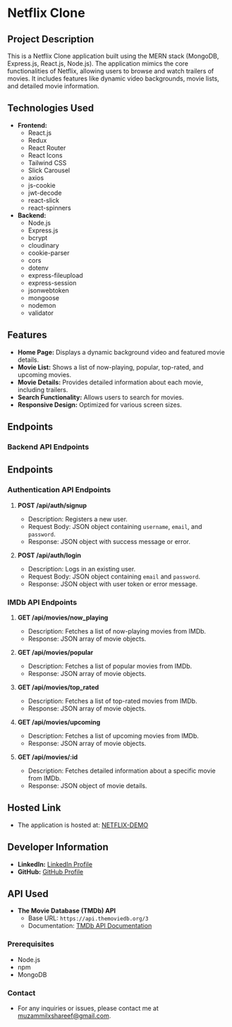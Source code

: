 # Netflix Clone

## Project Description

This is a Netflix Clone application built using the MERN stack (MongoDB, Express.js, React.js, Node.js). The application mimics the core functionalities of Netflix, allowing users to browse and watch trailers of movies. It includes features like dynamic video backgrounds, movie lists, and detailed movie information.

## Technologies Used

- **Frontend:**
  - React.js
  - Redux
  - React Router
  - React Icons
  - Tailwind CSS
  - Slick Carousel
  - axios
  - js-cookie
  - jwt-decode
  - react-slick
  - react-spinners
- **Backend:**
  - Node.js
  - Express.js
  - bcrypt
  - cloudinary
  - cookie-parser
  - cors
  - dotenv
  - express-fileupload
  - express-session
  - jsonwebtoken
  - mongoose
  - nodemon
  - validator

## Features

- **Home Page:** Displays a dynamic background video and featured movie details.
- **Movie List:** Shows a list of now-playing, popular, top-rated, and upcoming movies.
- **Movie Details:** Provides detailed information about each movie, including trailers.
- **Search Functionality:** Allows users to search for movies.
- **Responsive Design:** Optimized for various screen sizes.

## Endpoints

### Backend API Endpoints

## Endpoints
### Authentication API Endpoints

1. **POST /api/auth/signup**
   - Description: Registers a new user.
   - Request Body: JSON object containing `username`, `email`, and `password`.
   - Response: JSON object with success message or error.

2. **POST /api/auth/login**
   - Description: Logs in an existing user.
   - Request Body: JSON object containing `email` and `password`.
   - Response: JSON object with user token or error message.

### IMDb API Endpoints

1. **GET /api/movies/now_playing**
   - Description: Fetches a list of now-playing movies from IMDb.
   - Response: JSON array of movie objects.

2. **GET /api/movies/popular**
   - Description: Fetches a list of popular movies from IMDb.
   - Response: JSON array of movie objects.

3. **GET /api/movies/top_rated**
   - Description: Fetches a list of top-rated movies from IMDb.
   - Response: JSON array of movie objects.

4. **GET /api/movies/upcoming**
   - Description: Fetches a list of upcoming movies from IMDb.
   - Response: JSON array of movie objects.

5. **GET /api/movies/:id**
   - Description: Fetches detailed information about a specific movie from IMDb.
   - Response: JSON object of movie details.

## Hosted Link

- The application is hosted at: [NETFLIX-DEMO](https://netflix-2-0-blue.vercel.app/)

## Developer Information

- **LinkedIn:** [LinkedIn Profile](https://www.linkedin.com/in/muzammil633/)
- **GitHub:** [GitHub Profile](https://github.com/muzammilx07)

## API Used

- **The Movie Database (TMDb) API**
  - Base URL: `https://api.themoviedb.org/3`
  - Documentation: [TMDb API Documentation](https://developers.themoviedb.org/3/getting-started/introduction)

### Prerequisites

- Node.js
- npm
- MongoDB


### Contact

- For any inquiries or issues, please contact me at muzammilxshareef@gmail.com.
